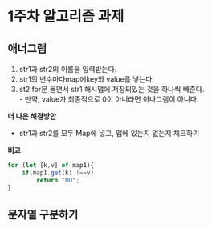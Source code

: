 # 1주차 알고리즘 과제
## 애너그램
<ol>
   <li>str1과 str2의 이름을 입력받는다.</li>
   <li>str1의 변수마다map에key와 value를 넣는다. </li>
   <li>st2 for문 돌면서 str1 해시맵에 저장되있는 것을 하나씩 빼준다.</li>
    - 만약, value가 최종적으로 0이 아니라면 아나그램이 아니다.
 </ol>

**더 나은 해결방안**
- str1과 str2를 모두 Map에 넣고, 맵에 있는지 없는지 체크하기

**비교**
```js
for (let [k,v] of map1){
	if(map1.get(k) !==v)
		return "NO";
}
```
## 문자열 구분하기
